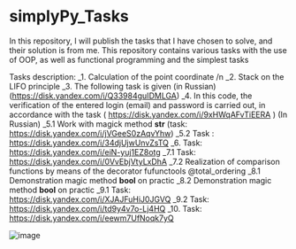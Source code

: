# simplyPy_Tasks

In this repository, I will publish the tasks that I have chosen to solve, and their solution is from me. 
This repository contains various tasks with the use of OOP, as well as functional programming and the simplest tasks


Tasks description:
_1. Calculation of the point coordinate /n
_2. Stack on the LIFO principle
_3. The following task is given (in Russian) (https://disk.yandex.com/i/Q33984guIDMLGA)
_4. In this code, the verification of the entered login (email) and password is carried out, in accordance with the task ( https://disk.yandex.com/i/9xHWqAFvTiEERA ) (In Russian)
_5.1 Work with magick method __str__ (task: https://disk.yandex.com/i/jVGeeS0zAqvYhw)
_5.2 Task : https://disk.yandex.com/i/34djUjwUnvZsTQ
_6. Task: https://disk.yandex.com/i/eiN-yuj1EZ8otg
_7.1 Task: https://disk.yandex.com/i/0VvEbjVtyLxDhA
_7.2 Realization of comparison functions by means of the decorator fufunctools @total_ordering
_8.1 Demonstration magic method __bool__ on practic
_8.2 Demonstration magic method __bool__ on practic
_9.1 Task: https://disk.yandex.com/i/XJAJFuHiJ0JGVQ
_9.2 Task: https://disk.yandex.com/i/td9y4v7o-Lj4HQ
_10. Task: https://disk.yandex.com/i/eewm7UfNoqk7yQ

![image](https://user-images.githubusercontent.com/108310900/179837148-345762ed-b457-4d3d-ac72-794f94b877c9.png)
